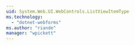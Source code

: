 ```yaml
---
uid: System.Web.UI.WebControls.ListViewItemType
ms.technology: 
  - "dotnet-webforms"
ms.author: "riande"
manager: "wpickett"
---
```

